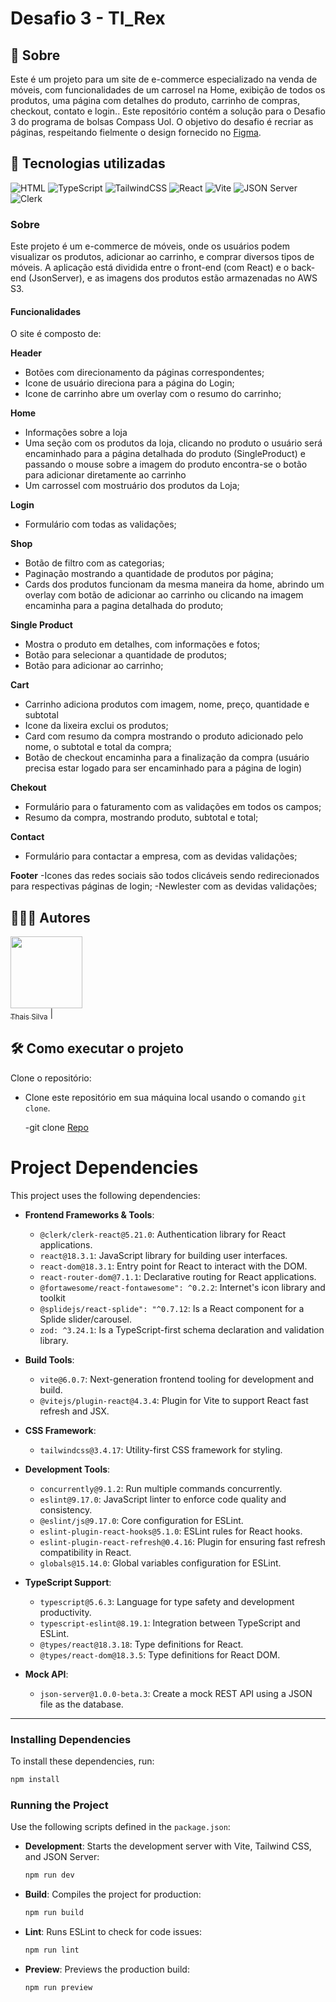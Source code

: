 # Desafio 3 - TI_Rex

## 📌 Sobre
Este é um projeto para um site de e-commerce especializado na venda de móveis, com funcionalidades de um carrosel na Home, exibição de todos os produtos, uma página com detalhes do produto, carrinho de compras, checkout, contato e login..
Este repositório contém a solução para o Desafio 3 do programa de bolsas Compass Uol. O objetivo do desafio é recriar as páginas, respeitando fielmente o design fornecido no [Figma](https://www.figma.com/design/E1F9AbyIRppkO2Ro1oP2tj/Desafio-3?node-id=0-1&p=f&t=MuelEovB8neuDa8H-0).

## 🚀 Tecnologias utilizadas

![HTML](https://img.shields.io/badge/HTML5-E34F26?style=for-the-badge&logo=html5&logoColor=white)
![TypeScript](https://img.shields.io/badge/TypeScript-3178C6?style=for-the-badge&logo=typescript&logoColor=white)
![TailwindCSS](https://img.shields.io/badge/TailwindCSS-06B6D4?style=for-the-badge&logo=tailwindcss&logoColor=white)
![React](https://img.shields.io/badge/React-61DAFB?style=for-the-badge&logo=react&logoColor=black)
![Vite](https://img.shields.io/badge/Vite-646CFF?style=for-the-badge&logo=vite&logoColor=white)
![JSON Server](https://img.shields.io/badge/JSON%20Server-323330?style=for-the-badge&logo=json&logoColor=white)
![Clerk](https://img.shields.io/badge/Clerk-F7DF1E?style=for-the-badge&logo=clerk&logoColor=black)

 

### Sobre
Este projeto é um e-commerce de móveis, onde os usuários podem visualizar os produtos, adicionar ao carrinho, e comprar diversos tipos de móveis. A aplicação está dividida entre o front-end (com React) e o back-end (JsonServer), e as imagens dos produtos estão armazenadas no AWS S3.

#### Funcionalidades

O site é composto de:

**Header**
- Botões com direcionamento da páginas correspondentes;
- Icone de usuário direciona para a página do Login;
- Icone de carrinho abre um overlay com o resumo do carrinho;

**Home**
- Informações sobre a loja
- Uma seção com os produtos da loja, clicando no produto o usuário será encaminhado para a página detalhada do produto (SingleProduct) e passando o mouse sobre a imagem do produto encontra-se o botão para adicionar diretamente ao carrinho
- Um carrossel com mostruário dos produtos da Loja;

**Login**
- Formulário com todas as validações; 

**Shop**
- Botão de filtro com as categorias;
- Paginação mostrando a quantidade de produtos por página;
- Cards dos produtos funcionam da mesma maneira da home, abrindo um overlay com botão de adicionar ao carrinho ou clicando na imagem encaminha para a pagina detalhada do produto; 

**Single Product**
- Mostra o produto em detalhes, com informações e fotos;
- Botão para selecionar a quantidade de produtos;
- Botão para adicionar ao carrinho;

**Cart**
- Carrinho adiciona produtos com imagem, nome, preço, quantidade e subtotal
- Icone da lixeira exclui os produtos;
- Card com resumo da compra mostrando o produto adicionado pelo nome, o subtotal e total da compra;
- Botão de checkout encaminha para a finalização da compra (usuário precisa estar logado para ser encaminhado para a página de login)  

**Chekout**
- Formulário para o faturamento com as validações em todos os campos;
- Resumo da compra, mostrando produto, subtotal e total;

**Contact**
- Formulário para contactar a empresa, com as devidas validações;

**Footer**
-Icones das redes sociais são todos clicáveis sendo redirecionados para respectivas páginas de login;
-Newlester com as devidas validações;

## 🙋🏻‍♂️ Autores

 [<img src="https://avatars.githubusercontent.com/u/121143376?v=4" width=115><br><sub>Thais Silva</sub>](https://github.com/ThaisSil) |
 
 

## 🛠️ Como executar o projeto

Clone o repositório:

- Clone este repositório em sua máquina local usando o comando `git clone`.

  -git clone [Repo](https://github.com/ThaisSil/Desafio3-TI-Rex.git)


# Project Dependencies

This project uses the following dependencies:

- **Frontend Frameworks & Tools**:
  - `@clerk/clerk-react@5.21.0`: Authentication library for React applications.
  - `react@18.3.1`: JavaScript library for building user interfaces.
  - `react-dom@18.3.1`: Entry point for React to interact with the DOM.
  - `react-router-dom@7.1.1`: Declarative routing for React applications.
  - `@fortawesome/react-fontawesome": ^0.2.2`: Internet's icon library and toolkit
  - `@splidejs/react-splide": "^0.7.12`: Is a React component for a Splide slider/carousel.
  - `zod: ^3.24.1`: Is a TypeScript-first schema declaration and validation library.

- **Build Tools**:
  - `vite@6.0.7`: Next-generation frontend tooling for development and build.
  - `@vitejs/plugin-react@4.3.4`: Plugin for Vite to support React fast refresh and JSX.

- **CSS Framework**:
  - `tailwindcss@3.4.17`: Utility-first CSS framework for styling.

- **Development Tools**:
  - `concurrently@9.1.2`: Run multiple commands concurrently.
  - `eslint@9.17.0`: JavaScript linter to enforce code quality and consistency.
  - `@eslint/js@9.17.0`: Core configuration for ESLint.
  - `eslint-plugin-react-hooks@5.1.0`: ESLint rules for React hooks.
  - `eslint-plugin-react-refresh@0.4.16`: Plugin for ensuring fast refresh compatibility in React.
  - `globals@15.14.0`: Global variables configuration for ESLint.

- **TypeScript Support**:
  - `typescript@5.6.3`: Language for type safety and development productivity.
  - `typescript-eslint@8.19.1`: Integration between TypeScript and ESLint.
  - `@types/react@18.3.18`: Type definitions for React.
  - `@types/react-dom@18.3.5`: Type definitions for React DOM.

- **Mock API**:
  - `json-server@1.0.0-beta.3`: Create a mock REST API using a JSON file as the database.

---

### Installing Dependencies
To install these dependencies, run:
```bash
npm install
```

### Running the Project
Use the following scripts defined in the `package.json`:
- **Development**: Starts the development server with Vite, Tailwind CSS, and JSON Server:
  ```bash
  npm run dev
  ```
- **Build**: Compiles the project for production:
  ```bash
  npm run build
  ```
- **Lint**: Runs ESLint to check for code issues:
  ```bash
  npm run lint
  ```
- **Preview**: Previews the production build:
  ```bash
  npm run preview
  ```